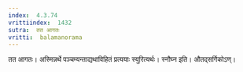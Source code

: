 ```yaml
---
index:  4.3.74
vrittiindex:  1432
sutra:  तत आगतः
vritti:  balamanorama 
---
```


तत आगतः। अस्मिन्नर्थे पञ्चम्यन्ताद्यथाविहितं प्रत्ययाः स्युरित्यर्थः। स्नौघ्न इति। औतद्सर्गिकोऽण्। 

